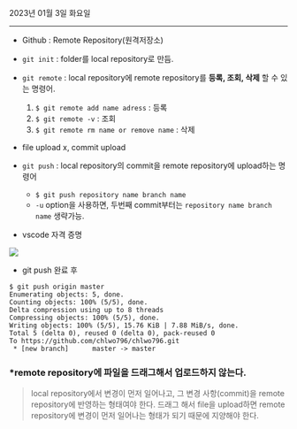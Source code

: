2023년 01월 3일 화요일

---

- Github : Remote Repository(원격저장소)
- `git init` : folder를 local repository로 만듬.
- `git remote` : local repository에 remote repository를 __등록, 조회, 삭제__ 할 수 있는 명령어.
    1. `$ git remote add name adress` : 등록
    2. `$ git remote -v` : 조회
    3. `$ git remote rm name or remove name` : 삭제

- file upload x, commit upload
- `git push` : local repository의 commit을 remote repository에 upload하는 명령어
    - `$ git push repository name branch name`
    - `-u` option을 사용하면, 두번째 commit부터는 `repository name branch name` 생략가능.

- vscode 자격 증명

![](https://cafeptthumb-phinf.pstatic.net/MjAyMjEyMDFfMjAg/MDAxNjY5ODkwMDQ1NzY0.T2k4Pl-2ryNg01Ij9bZ1iVq_LMjp3CfdIimWcQyNB6kg.eTP010EfS5OXkOllgwhbMcoQ7TMVOUrKcHz43H2yKeIg.PNG/image.png?type=w1600)

- git push 완료 후

```git
$ git push origin master
Enumerating objects: 5, done.
Counting objects: 100% (5/5), done.
Delta compression using up to 8 threads
Compressing objects: 100% (5/5), done.
Writing objects: 100% (5/5), 15.76 KiB | 7.88 MiB/s, done.
Total 5 (delta 0), reused 0 (delta 0), pack-reused 0
To https://github.com/chlwo796/chlwo796.git
 * [new branch]      master -> master
```

### *remote repository에 파일을 드래그해서 업로드하지 않는다.

>local repository에서 변경이 먼저 일어나고, 그 변경 사항(commit)을 remote repository에 반영하는 형태여야 한다. 드래그 해서 file을 upload하면 remote repository에 변경이 먼저 일어나는 형태가 되기 때문에 지양해야 한다.



